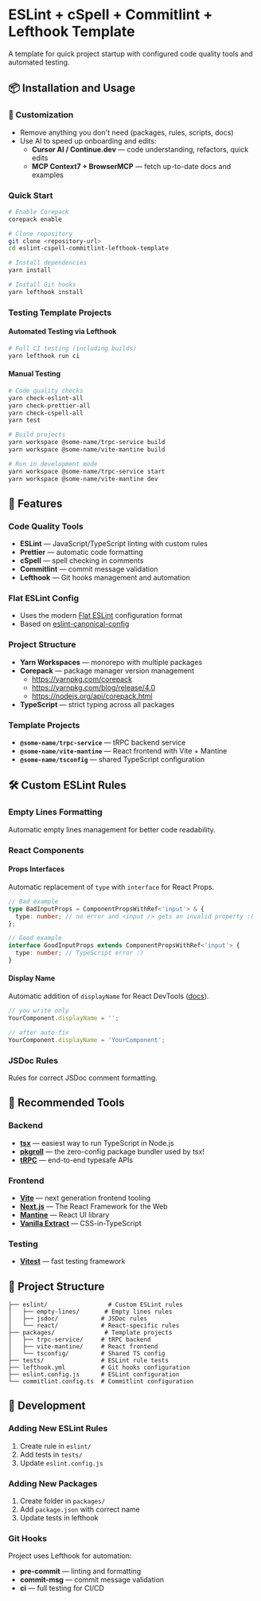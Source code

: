 # ESLint + cSpell + Commitlint + Lefthook Template

A template for quick project startup with configured code quality tools and
automated testing.

## 📦 Installation and Usage

### 🧩 Customization

- Remove anything you don't need (packages, rules, scripts, docs)
- Use AI to speed up onboarding and edits:
  - **Cursor AI / Continue.dev** — code understanding, refactors, quick edits
  - **MCP Context7 + BrowserMCP** — fetch up-to-date docs and examples

### Quick Start

```bash
# Enable Corepack
corepack enable

# Clone repository
git clone <repository-url>
cd eslint-cspell-commitlint-lefthook-template

# Install dependencies
yarn install

# Install Git hooks
yarn lefthook install
```

### Testing Template Projects

#### Automated Testing via Lefthook

```bash
# Full CI testing (including builds)
yarn lefthook run ci
```

#### Manual Testing

```bash
# Code quality checks
yarn check-eslint-all
yarn check-prettier-all
yarn check-cspell-all
yarn test

# Build projects
yarn workspace @some-name/trpc-service build
yarn workspace @some-name/vite-mantine build

# Run in development mode
yarn workspace @some-name/trpc-service start
yarn workspace @some-name/vite-mantine dev
```

## 🚀 Features

### Code Quality Tools

- **ESLint** — JavaScript/TypeScript linting with custom rules
- **Prettier** — automatic code formatting
- **cSpell** — spell checking in comments
- **Commitlint** — commit message validation
- **Lefthook** — Git hooks management and automation

### Flat ESLint Config

- Uses the modern
  [Flat ESLint](https://eslint.org/docs/latest/extend/plugin-migration-flat-config)
  configuration format
- Based on
  [eslint-canonical-config](https://github.com/gajus/eslint-config-canonical)

### Project Structure

- **Yarn Workspaces** — monorepo with multiple packages
- **Corepack** — package manager version management
  - https://yarnpkg.com/corepack
  - https://yarnpkg.com/blog/release/4.0
  - https://nodejs.org/api/corepack.html
- **TypeScript** — strict typing across all packages

### Template Projects

- **`@some-name/trpc-service`** — tRPC backend service
- **`@some-name/vite-mantine`** — React frontend with Vite + Mantine
- **`@some-name/tsconfig`** — shared TypeScript configuration

## 🛠️ Custom ESLint Rules

### Empty Lines Formatting

Automatic empty lines management for better code readability.

### React Components

#### Props Interfaces

Automatic replacement of `type` with `interface` for React Props.

```ts
// Bad example
type BadInputProps = ComponentPropsWithRef<'input'> & {
  type: number; // no error and <input /> gets an invalid property :(
};

// Good example
interface GoodInputProps extends ComponentPropsWithRef<'input'> {
  type: number; // TypeScript error :)
}
```

#### Display Name

Automatic addition of `displayName` for React DevTools
([docs](https://github.com/jsx-eslint/eslint-plugin-react/blob/master/docs/rules/display-name.md)).

```ts
// you write only
YourComponent.displayName = '';
```

```ts
// after auto-fix
YourComponent.displayName = 'YourComponent';
```

### JSDoc Rules

Rules for correct JSDoc comment formatting.

## 🔧 Recommended Tools

### Backend

- **[tsx](https://www.npmjs.com/package/tsx)** — easiest way to run TypeScript
  in Node.js
- **[pkgroll](https://www.npmjs.com/package/pkgroll)** — the zero-config package
  bundler used by tsx!
- **[tRPC](https://www.npmjs.com/package/@trpc/server)** — end-to-end typesafe
  APIs

### Frontend

- **[Vite](https://www.npmjs.com/package/vite)** — next generation frontend
  tooling
- **[Next.js](https://www.npmjs.com/package/next)** — The React Framework for
  the Web
- **[Mantine](https://mantine.dev/)** — React UI library
- **[Vanilla Extract](https://www.npmjs.com/package/@vanilla-extract/css)** —
  CSS-in-TypeScript

### Testing

- **[Vitest](https://www.npmjs.com/package/vitest)** — fast testing framework

## 📁 Project Structure

```
├── eslint/                 # Custom ESLint rules
│   ├── empty-lines/       # Empty lines rules
│   ├── jsdoc/            # JSDoc rules
│   └── react/            # React-specific rules
├── packages/              # Template projects
│   ├── trpc-service/     # tRPC backend
│   ├── vite-mantine/     # React frontend
│   └── tsconfig/         # Shared TS config
├── tests/                # ESLint rule tests
├── lefthook.yml          # Git hooks configuration
├── eslint.config.js      # ESLint configuration
└── commitlint.config.ts  # Commitlint configuration
```

## 🤝 Development

### Adding New ESLint Rules

1. Create rule in `eslint/`
2. Add tests in `tests/`
3. Update `eslint.config.js`

### Adding New Packages

1. Create folder in `packages/`
2. Add `package.json` with correct name
3. Update tests in lefthook

### Git Hooks

Project uses Lefthook for automation:

- **pre-commit** — linting and formatting
- **commit-msg** — commit message validation
- **ci** — full testing for CI/CD
